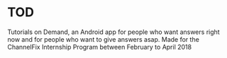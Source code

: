 # TOD
Tutorials on Demand, an Android app for people who want answers right now and for people who want to give answers asap. Made for the ChannelFix Internship Program between February to April 2018
